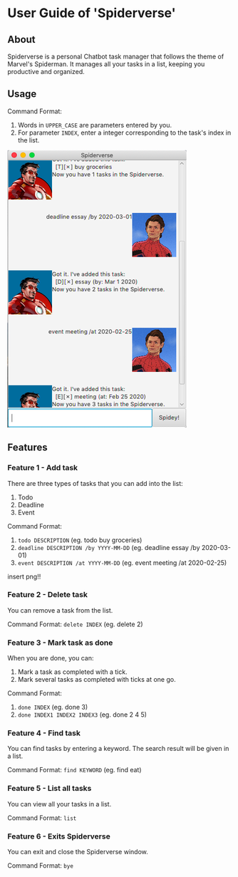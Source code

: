 # User Guide of 'Spiderverse'

## About
Spiderverse is a personal Chatbot task manager that follows the theme of Marvel's Spiderman.
It manages all your tasks in a list, keeping you productive and organized. 

## Usage
Command Format:
1. Words in `UPPER_CASE` are parameters entered by you.
2. For parameter `INDEX`, enter a integer corresponding to the task's index in the list.


![caption23](./images/add.png)
## Features 

### Feature 1 - Add task
There are three types of tasks that you can add into the list:
1. Todo
2. Deadline
3. Event

Command Format:
1. `todo DESCRIPTION` (eg. todo buy groceries)
2. `deadline DESCRIPTION /by YYYY-MM-DD` (eg. deadline essay /by 2020-03-01)
3. `event DESCRIPTION /at YYYY-MM-DD` (eg. event meeting /at 2020-02-25)

insert png!!

### Feature 2 - Delete task
You can remove a task from the list.

Command Format: `delete INDEX` (eg. delete 2)

### Feature 3 - Mark task as done
When you are done, you can:
1. Mark a task as completed with a tick.
2. Mark several tasks as completed with ticks at one go.

Command Format: 
1. `done INDEX` (eg. done 3)
2. `done INDEX1 INDEX2 INDEX3` (eg. done 2 4 5)

### Feature 4 - Find task
You can find tasks by entering a keyword. The search result will be given in a list.

Command Format: `find KEYWORD` (eg. find eat)

### Feature 5 - List all tasks
You can view all your tasks in a list.

Command Format: `list`

### Feature 6 - Exits Spiderverse
You can exit and close the Spiderverse window.

Command Format: `bye`
